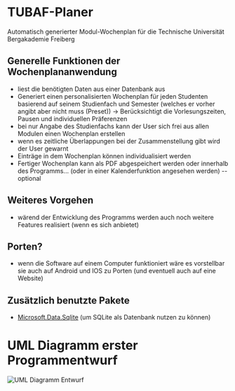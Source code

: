 # TUBAF-Planer
Automatisch generierter Modul-Wochenplan für die Technische Universität Bergakademie Freiberg
## Generelle Funktionen der Wochenplananwendung
- liest die benötigten Daten aus einer Datenbank aus
- Generiert einen personalisierten Wochenplan für jeden Studenten basierend auf seinem Studienfach und Semester (welches er vorher angibt aber nicht muss (Preset))
-> Berücksichtigt die Vorlesungszeiten, Pausen und individuellen Präferenzen 
- bei nur Angabe des Studienfachs kann der User sich frei aus allen Modulen einen Wochenplan erstellen
- wenn es zeitliche Überlappungen bei der Zusammenstellung gibt wird der User gewarnt
- Einträge in dem Wochenplan können individualisiert werden
- Fertiger Wochenplan kann als PDF abgespeichert werden oder innerhalb des Programms... (oder in einer Kalenderfunktion angesehen werden) --optional
## Weiteres Vorgehen
- wärend der Entwicklung des Programms werden auch noch weitere Features realisiert (wenn es sich anbietet)
## Porten?
- wenn die Software auf einem Computer funktioniert wäre es vorstellbar sie auch auf Android und IOS zu Porten (und eventuell auch auf eine Website)


## Zusätzlich benutzte Pakete
- [Microsoft.Data.Sqlite](https://www.nuget.org/packages/Microsoft.Data.Sqlite) (um SQLite als Datenbank nutzen zu können)



# UML Diagramm erster Programmentwurf
![UML Diagramm Entwurf](http://www.plantuml.com/plantuml/png/fP11IyGm48Nl-HMX9nLwy2eYknGyxUAglo0c8orE4ibC5iJrlnir8McHNhQtcNvvxytR4Al0qQBGg8Zay-Dk3pnwG-9JoFHfxuX3rEp3nQNu4fdRUnCHCZEiCRk9E7DRO_vsYVgPdy3w8vHLGRQ8XrUSzCY3Zu60Miq3AlSI9pGGYla8-ktX207LUnPPzwbYzn5n5lASZBBg3f7Ostb50HHdSr5BbbTzdtkIDp8c8P6dpYhtqVt-xwwxfil4QUzOJOv4ixqzzSjx_bTQGbKY4Ms_9L1zi4QrDyl-T9SJp_VbskmjDk1CjFWD)
